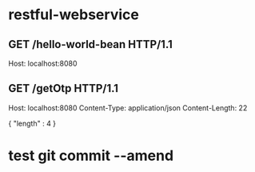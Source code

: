 # restful-webservice

## GET /hello-world-bean HTTP/1.1

Host: localhost:8080

## GET /getOtp HTTP/1.1

Host: localhost:8080
Content-Type: application/json
Content-Length: 22

{
"length" : 4
}

# test git commit --amend
